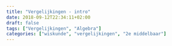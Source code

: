 ```yaml
---
title: "Vergelijkingen - intro"
date: 2018-09-12T22:34:11+02:00
draft: false
tags: ["Vergelijkingen", "Algebra"]
categories: ["wiskunde", "vergelijkingen", "2e middelbaar"]
---
```

